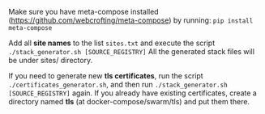 Make sure you have meta-compose installed (https://github.com/webcrofting/meta-compose) by running:
```pip install meta-compose```

Add all **site names** to the list ```sites.txt``` and execute the script ```./stack_generator.sh [SOURCE_REGISTRY]```
All the generated stack files will be under sites/ directory.

If you need to generate new **tls certificates**, run the script ```./certificates_generator.sh```, and then run ```./stack_generator.sh [SOURCE_REGISTRY]``` again.
If you already have existing certificates, create a directory named **tls** (at docker-compose/swarm/tls) and put them there.
